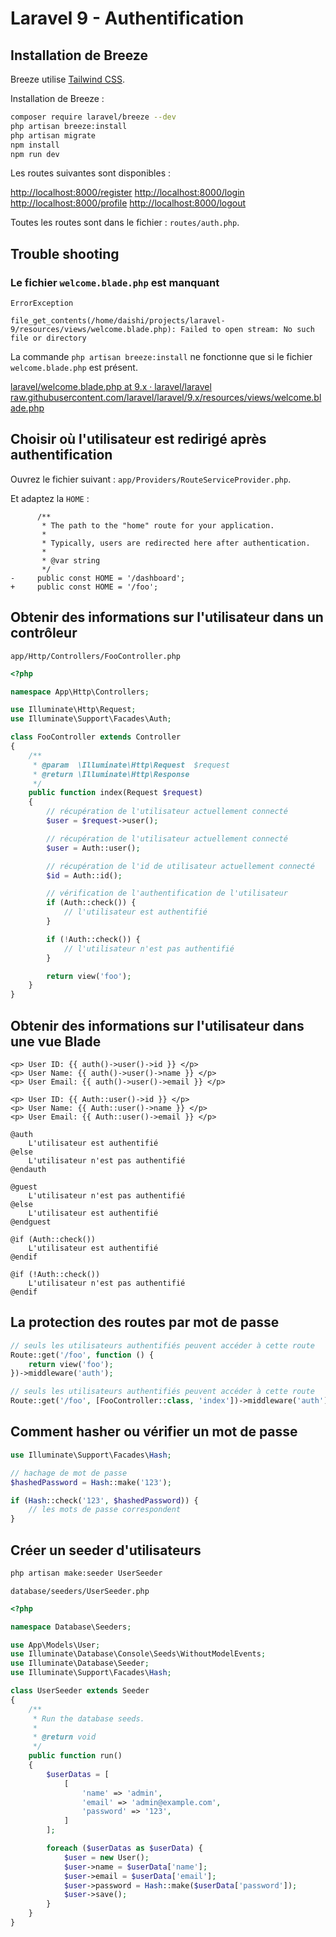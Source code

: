 # Laravel 9 - Authentification

## Installation de Breeze

Breeze utilise [Tailwind CSS](https://tailwindcss.com/).

Installation de Breeze :

```bash
composer require laravel/breeze --dev
php artisan breeze:install
php artisan migrate
npm install
npm run dev
```

Les routes suivantes sont disponibles :

[http://localhost:8000/register](http://localhost:8000/register)
[http://localhost:8000/login](http://localhost:8000/login)
[http://localhost:8000/profile](http://localhost:8000/profile)
[http://localhost:8000/logout](http://localhost:8000/logout)

Toutes les routes sont dans le fichier : `routes/auth.php`.

## Trouble shooting

### Le fichier `welcome.blade.php` est manquant

```
ErrorException

file_get_contents(/home/daishi/projects/laravel-9/resources/views/welcome.blade.php): Failed to open stream: No such file or directory
```

La commande `php artisan breeze:install` ne fonctionne que si le fichier `welcome.blade.php` est présent.

[laravel/welcome.blade.php at 9.x · laravel/laravel](https://github.com/laravel/laravel/blob/9.x/resources/views/welcome.blade.php)
[raw.githubusercontent.com/laravel/laravel/9.x/resources/views/welcome.blade.php](https://raw.githubusercontent.com/laravel/laravel/9.x/resources/views/welcome.blade.php)

## Choisir où l'utilisateur est redirigé après authentification

Ouvrez le fichier suivant : `app/Providers/RouteServiceProvider.php`.

Et adaptez la `HOME` :

```diff-php
      /**
       * The path to the "home" route for your application.
       *
       * Typically, users are redirected here after authentication.
       *
       * @var string
       */
-     public const HOME = '/dashboard';
+     public const HOME = '/foo';
```

## Obtenir des informations sur l'utilisateur dans un contrôleur

`app/Http/Controllers/FooController.php`

```php
<?php

namespace App\Http\Controllers;

use Illuminate\Http\Request;
use Illuminate\Support\Facades\Auth;

class FooController extends Controller
{
    /**
     * @param  \Illuminate\Http\Request  $request
     * @return \Illuminate\Http\Response
     */
    public function index(Request $request)
    {
        // récupération de l'utilisateur actuellement connecté
        $user = $request->user();

        // récupération de l'utilisateur actuellement connecté
        $user = Auth::user();

        // récupération de l'id de utilisateur actuellement connecté
        $id = Auth::id();

        // vérification de l'authentification de l'utilisateur
        if (Auth::check()) {
            // l'utilisateur est authentifié
        }

        if (!Auth::check()) {
            // l'utilisateur n'est pas authentifié
        }

        return view('foo');
    }
}
```

## Obtenir des informations sur l'utilisateur dans une vue Blade

```blade
<p> User ID: {{ auth()->user()->id }} </p>
<p> User Name: {{ auth()->user()->name }} </p>
<p> User Email: {{ auth()->user()->email }} </p>

<p> User ID: {{ Auth::user()->id }} </p>
<p> User Name: {{ Auth::user()->name }} </p>
<p> User Email: {{ Auth::user()->email }} </p>

@auth
    L'utilisateur est authentifié
@else
    L'utilisateur n'est pas authentifié
@endauth

@guest
    L'utilisateur n'est pas authentifié
@else
    L'utilisateur est authentifié
@endguest

@if (Auth::check())
    L'utilisateur est authentifié
@endif

@if (!Auth::check())
    L'utilisateur n'est pas authentifié
@endif
```

## La protection des routes par mot de passe

```php
// seuls les utilisateurs authentifiés peuvent accéder à cette route
Route::get('/foo', function () {
    return view('foo');
})->middleware('auth');

// seuls les utilisateurs authentifiés peuvent accéder à cette route
Route::get('/foo', [FooController::class, 'index'])->middleware('auth');
```

## Comment hasher ou vérifier un mot de passe

```php
use Illuminate\Support\Facades\Hash;

// hachage de mot de passe
$hashedPassword = Hash::make('123');

if (Hash::check('123', $hashedPassword)) {
    // les mots de passe correspondent
}
```

## Créer un seeder d'utilisateurs

```bash
php artisan make:seeder UserSeeder
```

`database/seeders/UserSeeder.php`

```php
<?php

namespace Database\Seeders;

use App\Models\User;
use Illuminate\Database\Console\Seeds\WithoutModelEvents;
use Illuminate\Database\Seeder;
use Illuminate\Support\Facades\Hash;

class UserSeeder extends Seeder
{
    /**
     * Run the database seeds.
     *
     * @return void
     */
    public function run()
    {
        $userDatas = [
            [
                'name' => 'admin',
                'email' => 'admin@example.com',
                'password' => '123',
            ]
        ];

        foreach ($userDatas as $userData) {
            $user = new User();
            $user->name = $userData['name'];
            $user->email = $userData['email'];
            $user->password = Hash::make($userData['password']);
            $user->save();
        }
    }
}
```

